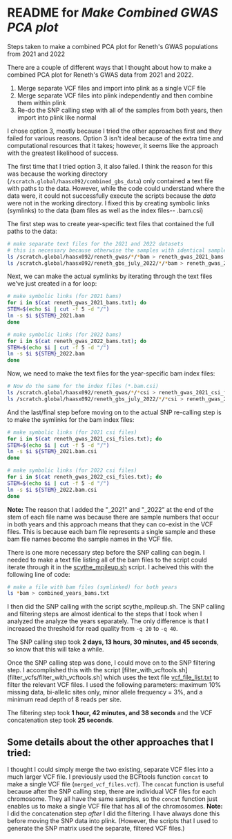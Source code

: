# README for _Make Combined GWAS PCA plot_
Steps taken to make a combined PCA plot for Reneth's GWAS populations from 2021 and 2022


There are a couple of different ways that I thought about how to make a combined PCA plot for Reneth's GWAS data from 2021 and 2022.
1. Merge separate VCF files and import into plink as a single VCF file
2. Merge separate VCF files into plink independently and then combine them within plink
3. Re-do the SNP calling step with all of the samples from both years, then import into plink like normal

I chose option 3, mostly because I tried the other approaches first and they failed for various reasons. Option 3 isn't ideal because of the extra time and computational resources that it takes; however, it seems like the approach with the greatest likelihood of success.

The first time that I tried option 3, it also failed. I think the reason for this was because the working directory (`/scratch.global/haasx092/combined_gbs_data`) only contained a text file with paths to the data. However, while the code could understand where the data were, it could not successfully execute the scripts because the _data_ were not in the working directory. I fixed this by creating symbolic links (symlinks) to the data (bam files as well as the index files-- .bam.csi)

The first step was to create year-specific text files that contained the full paths to the data:
```bash
# make separate text files for the 2021 and 2022 datasets
# this is necessary because otherwise the samples with identical sample names from both years will create a conflict at the symlink stage (I previously used a single combined text file with paths to data from both years)
ls /scratch.global/haasx092/reneth_gwas/*/*bam > reneth_gwas_2021_bams.txt
ls /scratch.global/haasx092/reneth_gbs_july_2022/*/*bam > reneth_gwas_2022_bams.txt
```

Next, we can make the actual symlinks by iterating through the text files we've just created in a for loop:
```bash
# make symbolic links (for 2021 bams)
for i in $(cat reneth_gwas_2021_bams.txt); do
STEM=$(echo $i | cut -f 5 -d "/")
ln -s $i ${STEM}_2021.bam
done

# make symbolic links (for 2022 bams)
for i in $(cat reneth_gwas_2022_bams.txt); do
STEM=$(echo $i | cut -f 5 -d "/")
ln -s $i ${STEM}_2022.bam
done
```

Now, we need to make the text files for the year-specific bam index files:
```bash
# Now do the same for the index files (*.bam.csi)
ls /scratch.global/haasx092/reneth_gwas/*/*csi > reneth_gwas_2021_csi_files.txt
ls /scratch.global/haasx092/reneth_gbs_july_2022/*/*csi > reneth_gwas_2022_csi_files.txt
```

And the last/final step before moving on to the actual SNP re-calling step is to make the symlinks for the bam index files:
```bash
# make symbolic links (for 2021 csi files)
for i in $(cat reneth_gwas_2021_csi_files.txt); do
STEM=$(echo $i | cut -f 5 -d "/")
ln -s $i ${STEM}_2021.bam.csi
done

# make symbolic links (for 2022 csi files)
for i in $(cat reneth_gwas_2022_csi_files.txt); do
STEM=$(echo $i | cut -f 5 -d "/")
ln -s $i ${STEM}_2022.bam.csi
done
```

**Note:** The reason that I added the "\_2021" and "\_2022" at the end of the stem of each file name was because there are sample numbers that occur in both years and this approach means that they can co-exist in the VCF files. This is because each bam file represents a single sample and these bam file names become the sample names in the VCF file.

There is one more necessary step before the SNP calling can begin. I needed to make a text file listing all of the bam files to the script could iterate through it in the [scythe_mpileup.sh](snp_calling/scythe_mpileup.sh) script. I acheived this with the following line of code:
```bash
# make a file with bam files (symlinked) for both years
ls *bam > combined_years_bams.txt
```

I then did the SNP calling with the script scythe_mpileup.sh. The SNP calling and filtering steps are almost identical to the steps that I took when I analyzed the analyze the years separately. The only difference is that I increased the threshold for read quality from `-q 20` to `-q 40`.

The SNP calling step took **2 days, 13 hours, 30 minutes, and 45 seconds**, so know that this will take a while.

Once the SNP calling step was done, I could move on to the SNP filtering step. I accomplished this with the script [filter_with_vcftools.sh](filter_vcfs/filter_with_vcftools.sh] which uses the text file [vcf_file_list.txt](helper_files/vcf_file_list.txt) to filter the relevant VCF files. I used the following parameters: maximum 10% missing data, bi-allelic sites only, minor allele frequency = 3%, and a minimum read depth of 8 reads per site.

The filtering step took **1 hour, 42 minutes, and 38 seconds** and the VCF concatenation step took **25 seconds**.

## Some details about the other approaches that I tried:

I thought I could simply merge the two existing, separate VCF files into a much larger VCF file. I previously used the BCFtools function `concat` to make a single VCF file (`merged_vcf_files.vcf`). The `concat` function is useful because after the SNP calling step, there are individual VCF files for each chromosome. They all have the same samples, so the `concat` function just enables us to make a single VCF file that has all of the chromosomes. **Note:** I did the concatenation step _after_ I did the filtering. I have always done this before moving the SNP data into plink. (However, the scripts that I used to generate the SNP matrix used the separate, filtered VCF files.)
